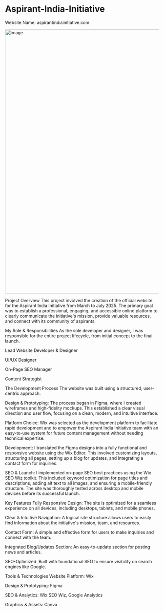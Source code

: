 # Aspirant-India-Initiative
Website Name: aspirantindiainitiative.com

<img width="1919" height="866" alt="image" src="https://github.com/user-attachments/assets/900f8d5d-9424-4985-baf0-d651826074a5" />

Project Overview
This project involved the creation of the official website for the Aspirant India Initiative from March to July 2025. The primary goal was to establish a professional, engaging, and accessible online platform to clearly communicate the initiative's mission, provide valuable resources, and connect with its community of aspirants.

My Role & Responsibilities
As the sole developer and designer, I was responsible for the entire project lifecycle, from initial concept to the final launch.

Lead Website Developer & Designer

UI/UX Designer

On-Page SEO Manager

Content Strategist

The Development Process
The website was built using a structured, user-centric approach.

Design & Prototyping: The process began in Figma, where I created wireframes and high-fidelity mockups. This established a clear visual direction and user flow, focusing on a clean, modern, and intuitive interface.

Platform Choice: Wix was selected as the development platform to facilitate rapid development and to empower the Aspirant India Initiative team with an easy-to-use system for future content management without needing technical expertise.

Development: I translated the Figma designs into a fully functional and responsive website using the Wix Editor. This involved customizing layouts, structuring all pages, setting up a blog for updates, and integrating a contact form for inquiries.

SEO & Launch: I implemented on-page SEO best practices using the Wix SEO Wiz toolkit. This included keyword optimization for page titles and descriptions, adding alt text to all images, and ensuring a mobile-friendly structure. The site was thoroughly tested across desktop and mobile devices before its successful launch.

Key Features
Fully Responsive Design: The site is optimized for a seamless experience on all devices, including desktops, tablets, and mobile phones.

Clear & Intuitive Navigation: A logical site structure allows users to easily find information about the initiative's mission, team, and resources.

Contact Form: A simple and effective form for users to make inquiries and connect with the team.

Integrated Blog/Updates Section: An easy-to-update section for posting news and articles.

SEO-Optimized: Built with foundational SEO to ensure visibility on search engines like Google.

Tools & Technologies
Website Platform: Wix

Design & Prototyping: Figma

SEO & Analytics: Wix SEO Wiz, Google Analytics

Graphics & Assets: Canva
